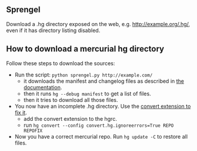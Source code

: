 ## Sprengel

Download a .hg directory exposed on the web, e.g. http://example.org/.hg/, even if it has directory listing disabled.

## How to download a mercurial hg directory

Follow these steps to download the sources:

* Run the script: `python sprengel.py http://example.com/`
    * it downloads the manifest and changelog files as described in [the documentation](https://www.mercurial-scm.org/wiki/Repository#Structure).
    * then it runs `hg --debug manifest` to get a list of files.
    * then it tries to download all those files.
* You now have an incomplete .hg directory. Use the [convert extension to fix it](https://www.mercurial-scm.org/wiki/RepositoryCorruption#Recovery_using_convert_extension).
    * add the convert extension to the hgrc.
    * run `hg convert --config convert.hg.ignoreerrors=True REPO REPOFIX`
* Now you have a correct mercurial repo. Run `hg update -C` to restore all files.

